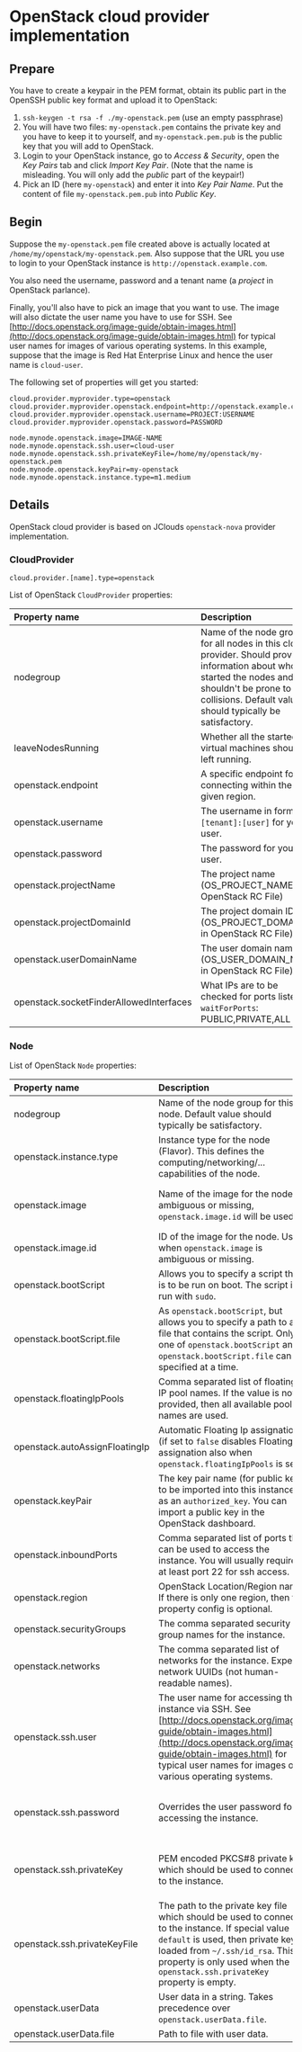 # OpenStack cloud provider implementation

## Prepare

You have to create a keypair in the PEM format, obtain its public part in the OpenSSH public key format
and upload it to OpenStack:

1. `ssh-keygen -t rsa -f ./my-openstack.pem` (use an empty passphrase)
1. You will have two files: `my-openstack.pem` contains the private key and you have to keep it to yourself,
   and `my-openstack.pem.pub` is the public key that you will add to OpenStack.
1. Login to your OpenStack instance, go to _Access & Security_, open the _Key Pairs_ tab
   and click _Import Key Pair_. (Note that the name is misleading. You will only add the _public_ part of the keypair!)
1. Pick an ID (here `my-openstack`) and enter it into _Key Pair Name_. Put the content of file `my-openstack.pem.pub`
   into _Public Key_.

## Begin

Suppose the `my-openstack.pem` file created above is actually located at `/home/my/openstack/my-openstack.pem`.
Also suppose that the URL you use to login to your OpenStack instance is `http://openstack.example.com`.

You also need the username, password and a tenant name (a _project_ in OpenStack parlance).

Finally, you'll also have to pick an image that you want to use. The image will also dictate the user name
you have to use for SSH. See [http://docs.openstack.org/image-guide/obtain-images.html](http://docs.openstack.org/image-guide/obtain-images.html)
for typical user names for images of various operating systems. In this example, suppose that the image is
Red Hat Enterprise Linux and hence the user name is `cloud-user`.

The following set of properties will get you started:

```
cloud.provider.myprovider.type=openstack
cloud.provider.myprovider.openstack.endpoint=http://openstack.example.com:5000/v2.0
cloud.provider.myprovider.openstack.username=PROJECT:USERNAME
cloud.provider.myprovider.openstack.password=PASSWORD

node.mynode.openstack.image=IMAGE-NAME
node.mynode.openstack.ssh.user=cloud-user
node.mynode.openstack.ssh.privateKeyFile=/home/my/openstack/my-openstack.pem
node.mynode.openstack.keyPair=my-openstack
node.mynode.openstack.instance.type=m1.medium
```

## Details

OpenStack cloud provider is based on JClouds `openstack-nova` provider implementation.

### CloudProvider

```
cloud.provider.[name].type=openstack
```

List of OpenStack `CloudProvider` properties:

| Property name          | Description                                                       | Default value                      |
|:-----------------------|:------------------------------------------------------------------|:-----------------------------------|
| nodegroup              | Name of the node group for all nodes in this cloud provider. Should provide information about who started the nodes and shouldn't be prone to collisions. Default value should typically be satisfactory. | Based on current runtime environment. |
| leaveNodesRunning      | Whether all the started virtual machines should be left running.  | `false`                            |
| openstack.endpoint     | A specific endpoint for connecting within the given region.       | [None. Mandatory.]                 |
| openstack.username     | The username in form `[tenant]:[user]` for your user.             | [None. Mandatory.]                 |
| openstack.password     | The password for your user.                                       | [None. Mandatory.]                 |
| openstack.projectName  | The project name (OS_PROJECT_NAME in OpenStack RC File)           | [None. Mandatory when using Keystone v3 (e.g. `cloud.provider.myprovider.openstack.endpoint=http://openstack.example.com:5000/v3`)] |
| openstack.projectDomainId | The project domain ID (OS_PROJECT_DOMAIN_ID in OpenStack RC File) | [None. Mandatory when using Keystone v3 (e.g. `cloud.provider.myprovider.openstack.endpoint=http://openstack.example.com:5000/v3`)] |
| openstack.userDomainName | The user domain name (OS_USER_DOMAIN_NAME in OpenStack RC File) | [None. Mandatory when using Keystone v3 (e.g. `cloud.provider.myprovider.openstack.endpoint=http://openstack.example.com:5000/v3`)] |
| openstack.socketFinderAllowedInterfaces | What IPs are to be checked for ports listed in `waitForPorts`: PUBLIC,PRIVATE,ALL | `PUBLIC` (e.g. `cloud.provider.myprovider.openstack.socketFinderAllowedInterfaces=PRIVATE`)] |

### Node

List of OpenStack `Node` properties:

| Property name                | Description                                                       | Default value                      |
|:-----------------------------|:------------------------------------------------------------------|:-----------------------------------|
| nodegroup                    | Name of the node group for this node. Default value should typically be satisfactory. | The `nodegroup` value from the cloud provider. |
| openstack.instance.type      | Instance type for the node (Flavor). This defines the computing/networking/... capabilities of the node. | [None. Mandatory.] |
| openstack.image              | Name of the image for the node. If ambiguous or missing, `openstack.image.id` will be used. | [None. Mandatory. (Well techinically, it's optional, but it's recommended to treat is as mandatory.)] |
| openstack.image.id           | ID of the image for the node. Used when `openstack.image` is ambiguous or missing. | [None. Mandatory when `openstack.image` is missing or ambiguous.] |
| openstack.bootScript         | Allows you to specify a script that is to be run on boot. The script is run with `sudo`. | [None. Optional.] |
| openstack.bootScript.file    | As `openstack.bootScript`, but allows you to specify a path to a file that contains the script. Only one of `openstack.bootScript` and `openstack.bootScript.file` can be specified at a time. | [None. Optional.] |
| openstack.floatingIpPools    | Comma separated list of floating IP pool names. If the value is not provided, then all available pool names are used. | [None. Optional.] |
| openstack.autoAssignFloatingIp | Automatic Floating Ip assignation (if set to `false` disables Floating Ip assignation also when `openstack.floatingIpPools` is set) | `true` |
| openstack.keyPair            | The key pair name (for public key) to be imported into this instance as an `authorized_key`. You can import a public key in the OpenStack dashboard. | [None. Optional.] |
| openstack.inboundPorts       | Comma separated list of ports that can be used to access the instance. You will usually require at least port 22 for ssh access. | [None. Optional.] |
| openstack.region             | OpenStack Location/Region name. If there is only one region, then the property config is optional. | [None. Mandatory when more regions.] |
| openstack.securityGroups     | The comma separated security group names for the instance.        | [None. Optional.] |
| openstack.networks           | The comma separated list of networks for the instance. Expects network UUIDs (not human-readable names).        | [None. Optional.] |
| openstack.ssh.user           | The user name for accessing the instance via SSH. See [http://docs.openstack.org/image-guide/obtain-images.html](http://docs.openstack.org/image-guide/obtain-images.html) for typical user names for images of various operating systems. | [None. Optional.] |
| openstack.ssh.password       | Overrides the user password for accessing the instance.           | [None. Optional. One of `openstack.ssh.password`, `openstack.ssh.privateKey` or `openstack.ssh.privateKeyFile` should be set.] |
| openstack.ssh.privateKey     | PEM encoded PKCS#8 private key which should be used to connect to the instance. | [None. Optional. One of `openstack.ssh.password`, `openstack.ssh.privateKey` or `openstack.ssh.privateKeyFile` should be set.] |
| openstack.ssh.privateKeyFile | The path to the private key file which should be used to connect to the instance. If special value `default` is used, then private key is loaded from `~/.ssh/id_rsa`. This property is only used when the `openstack.ssh.privateKey` property is empty.| [None. Optional. One of `openstack.ssh.password`, `openstack.ssh.privateKey` or `openstack.ssh.privateKeyFile` should be set.] |
| openstack.userData           | User data in a string. Takes precedence over `openstack.userData.file`. | [None. Optional.] |
| openstack.userData.file      | Path to file with user data.                                      | [None. Optional.] |

